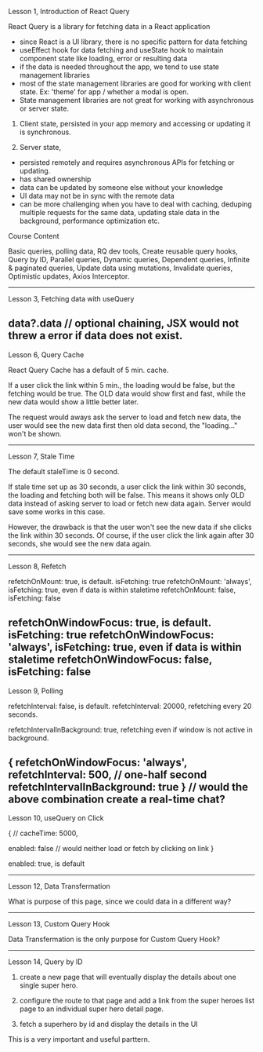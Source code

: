 Lesson 1, Introduction of React Query

React Query is a library for fetching data in a React application

* since React is a UI library, there is no specific pattern for data fetching
* useEffect hook for data fetching and useState hook to maintain component state like loading, error or resulting data
* if the data is needed throughout the app, we tend to use state management libraries
* most of the state management libraries are good for working with client state.
Ex: 'theme' for app / whether a modal is open.
* State management libraries are not great for working with asynchronous or server state.

1. Client state, persisted in your app memory and accessing or updating it is synchronous.

2. Server state, 
* persisted remotely and requires asynchronous APIs for fetching or updating.
* has shared ownership
* data can be updated by someone else without your knowledge
* UI data may not be in sync with the remote data
* can be more challenging when you have to deal with caching, deduping multiple requests for the same data, updating stale data in the background, performance optimization etc.

Course Content

Basic queries, polling data, RQ dev tools, Create reusable query hooks, Query by ID, Parallel queries, Dynamic queries, Dependent queries, Infinite & paginated queries, Update data using mutations, Invalidate queries, Optimistic updates, Axios Interceptor. 

--------------------------------------------------------------------------------------

Lesson 3, Fetching data with useQuery

data?.data 
// optional chaining, JSX would not threw a error if data does not exist.
--------------------------------------------------------------------

Lesson 6, Query Cache

React Query Cache has a default of 5 min. cache.

If a user click the link within 5 min., the loading would be false, but the fetching would be true. The OLD data would show first and fast, while the new data would show a little better later.

The request would aways ask the server to load and fetch new data, the user would see the new data first then old data second, the "loading..." won't be shown.

------------------------------------------------------------------------------------

Lesson 7, Stale Time

The default staleTime is 0 second.

If stale time set up as 30 seconds, a user click the link within 30 seconds, the loading and fetching both will be false. This means it shows only OLD data instead of asking server to load or fetch new data again. Server would save some works in this case. 

However, the drawback is that the user won't see the new data if she clicks the link within 30 seconds. Of course, if the user click the link again after 30 seconds, she would see the new data again.

------------------------------------------------------------------------------------

Lesson 8, Refetch

refetchOnMount: true, is default. isFetching: true
refetchOnMount: 'always', isFetching: true, even if data is within staletime
refetchOnMount: false, isFetching: false

refetchOnWindowFocus: true, is default. isFetching: true
refetchOnWindowFocus: 'always', isFetching: true, even if data is within staletime
refetchOnWindowFocus: false, isFetching: false
-----------------------------------------------------------------------------------

Lesson 9, Polling

refetchInterval: false, is default.
refetchInterval: 20000, refetching every 20 seconds.

refetchIntervalInBackground: true, refetching even if window is not active in background.

{
refetchOnWindowFocus: 'always',
refetchInterval: 500, // one-half second
refetchIntervalInBackground: true
}
// would the above combination create a real-time chat?
------------------------------------------------------------------------------------

Lesson 10, useQuery on Click

{
  // cacheTime: 5000,

  enabled: false
  // would neither load or fetch by clicking on link
}

enabled: true, is default

-----------------------------------------------------------------------------------

Lesson 12, Data Transfermation

What is purpose of this page, since we could data in a different way? 

---------------------------------------------------------------------------------

Lesson 13, Custom Query Hook

Data Transfermation is the only purpose for Custom Query Hook?

-----------------------------------------------------------------------------

Lesson 14, Query by ID

1. create a new page that will eventually display the details about one single super hero.

2. configure the route to that page and add a link from the super heroes list page to an individual super hero detail page.

3. fetch a superhero by id and display the details in the UI

This is a very important and useful parttern. 